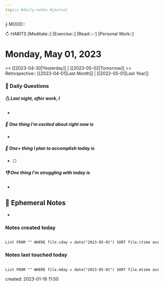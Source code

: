 ```yaml
---
tags:: #daily-notes #journal
---
```


⨑ MOOD::

↻ HABITS
[Meditate::]
[Exercise::]
[Read::✅]
[Personal Work::]

# Monday, May 01, 2023

\<\< [[2023-04-30|Yesterday]] | [[2023-05-02|Tomorrow]] >>
Retrospective:: [[2023-04-01|Last Month]] | [[2022-05-01|Last Year]]

### 📅 Daily Questions

##### 🌜 Last night, after work, I

-

##### 🙌 One thing I'm excited about right now is

-

##### 🚀 One+ thing I plan to accomplish today is

- [ ]

##### 👎 One thing I'm struggling with today is

-

## 📝 Ephemeral Notes

-

### Notes created today

```dataview

List FROM "" WHERE file.cday = date("2023-05-01") SORT file.ctime asc

```

### Notes last touched today

```dataview

List FROM "" WHERE file.mday = date("2023-05-01") SORT file.mtime asc

```

created: 2023-01-16 11:50
